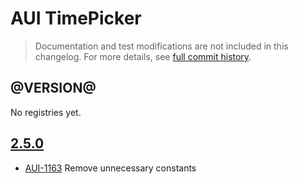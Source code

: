 # AUI TimePicker

> Documentation and test modifications are not included in this changelog. For more details, see [full commit history](https://github.com/liferay/alloy-ui/commits/master/src/aui-timepicker).

## @VERSION@

No registries yet.

## [2.5.0](https://github.com/liferay/alloy-ui/releases/tag/2.5.0)

* [AUI-1163](https://issues.liferay.com/browse/AUI-1163) Remove unnecessary constants